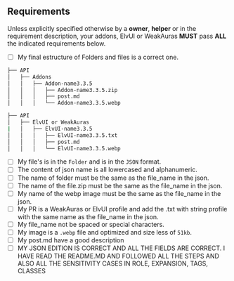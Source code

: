 <!--
!!! YOU MUST FILL OUT THIS TEMPLATE FOR YOUR PULL REQUEST TO BE ACCEPTED !!!
-->

## Requirements
Unless explicitly specified otherwise by a **owner**, **helper** or in the requirement description, your addons, ElvUI or WeakAuras **MUST** pass **ALL** the indicated requirements below.

<!-- Change each checkbox to [x] to mark it as checked. -->
- [ ] My final estructure of Folders and files is a correct one.
```bash
├── API
│   ├── Addons
│   │   ├── Addon-name3.3.5
│   │   │   ├── Addon-name3.3.5.zip
│   │   │   ├── post.md
│   │   │   └── Addon-name3.3.5.webp
```
```bash
├── API
│   ├── ElvUI or WeakAuras
|   │   ├── ElvUI-name3.3.5
│   │   │   ├── ElvUI-name3.3.5.txt
│   │   │   ├── post.md
│   │   │   └── ElvUI-name3.3.5.webp
```
- [ ] My file's is in the `Folder` and is in the `JSON` format.
- [ ] The content of json name is all lowercased and alphanumeric. <!-- follow the templated json. -->
- [ ] The name of folder must be the same as the file_name in the json.
- [ ] The name of the file.zip must be the same as the file_name in the json.
- [ ] My name of the webp image must be the same as the file_name in the json.
- [ ] My PR is a WeakAuras or ElvUI profile and add the .txt with string profile with the same name as the file_name in the json.
- [ ] My file_name not be spaced or special characters.<!-- correct Name3.2.3/ not Na*&^%me2.  or Na Me2.3/ -->
- [ ] My image is a `.webp` file and optimized and size less of `51kb`. 
- [ ] My post.md have a good description
- [ ] MY JSON EDITION IS CORRECT AND ALL THE FIELDS ARE CORRECT. I HAVE READ THE README.MD AND FOLLOWED ALL THE STEPS AND ALSO ALL THE SENSITIVITY CASES IN ROLE, EXPANSION, TAGS, CLASSES
